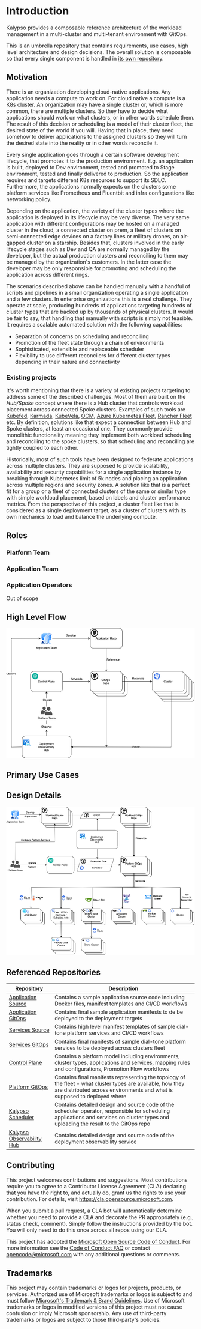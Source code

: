 # Introduction

Kalypso provides a composable reference architecture of the workload management in a multi-cluster and multi-tenant environment with GitOps. 

This is an umbrella repository that contains requirements, use cases, high level architecture and design decisions. The overall solution is composable so that every single component is handled in [its own repository](#referenced-repositories).

## Motivation

There is an organization developing cloud-native applications. Any application needs a compute to work on. For cloud native a compute is a K8s cluster. An organization may have a single cluster or, which is more common, there are multiple clusters. So they have to decide what applications should work on what clusters, or in other words schedule them. The result of this decision or scheduling is a model of their cluster fleet, the desired state of the world if you will. Having that in place, they need somehow to deliver applications to the assigned clusters so they will turn the desired state into the reality or in other words reconcile it. 

Every single application goes through a certain software development lifecycle, that promotes it to the production environment. E.g. an application is built, deployed to Dev environment, tested and promoted to Stage environment, tested and finally delivered to production. So the application requires and targets different K8s resources to support its SDLC. Furthermore, the applications normally expects on the clusters some platform services like Prometheus and Fluentbit and infra configurations like networking policy.

Depending on the application, the variety of the cluster types where the application is deployed in its lifecycle may be very diverse. The very same application with different configurations may be hosted on a managed cluster in the cloud, a connected cluster on prem, a fleet of clusters on semi-connected edge devices on a factory lines or military drones, an air-gapped cluster on a starship. Besides that, clusters involved in the early lifecycle stages such as Dev and QA are normally managed by the developer, but the actual production clusters and reconciling to them may be managed by the organization's customers. In the latter case the developer may be only responsible for promoting and scheduling the application across different rings.  

The scenarios described above can be handled manually with a handful of scripts and pipelines in a small organization operating a single application and a few clusters. In enterprise organizations this is a real challenge. They operate at scale, producing hundreds of applications targeting hundreds of cluster types that are backed up by thousands of physical clusters. It would be fair to say, that handling that manually with scripts is simply not feasible. It requires a scalable automated solution with the following capabilities:

- Separation of concerns on scheduling and reconciling
- Promotion of the fleet state through a chain of environments
- Sophisticated, extensible and replaceable scheduler
- Flexibility to use different reconcilers for different cluster types depending in their nature and connectivity

### Existing projects

It's worth mentioning that there is a variety of existing projects targeting to address some of the described challenges. Most of them are built on the *Hub/Spoke* concept where there is a Hub cluster that controls workload placement across connected Spoke clusters. Examples of such tools are [Kubefed](https://github.com/kubernetes-sigs/kubefed), [Karmada](https://karmada.io/), [KubeVela](https://kubevela.io/), [OCM](https://open-cluster-management.io/), [Azure Kubernetes Fleet](https://learn.microsoft.com/en-us/azure/kubernetes-fleet/overview), [Rancher Fleet](https://fleet.rancher.io) etc. By definition, solutions like that expect a connection between Hub and Spoke clusters, at least an occasional one. They commonly provide monolithic functionality meaning they implement both workload scheduling and reconciling to the spoke clusters, so that scheduling and reconciling are tightly coupled to each other. 

Historically, most of such tools have been designed to federate applications across multiple clusters. They are supposed to provide scalability, availability and security capabilities for a single application instance by breaking through Kubernetes limit of 5k nodes and placing an application across multiple regions and security zones. A solution like that is a perfect fit for a group or a fleet of connected clusters of the same or similar type with simple workload placement, based on labels and cluster performance metrics. From the perspective of this project, a cluster fleet like that is considered as a single deployment target, as a cluster of clusters with its own mechanics to load and balance the underlying compute.

## Roles

### Platform Team

### Application Team

### Application Operators

  Out of scope

## High Level Flow
![kalypso-high-level](./docs/images/kalypso-highlevel.png)

## Primary Use Cases

## Design Details
![kalypso-detailed](./docs/images/kalypso-detailed.png)

## Referenced Repositories

|Repository|Description|
|--------|----------|
|[Application Source]()|Contains a sample application source code including Docker files, manifest templates and CI/CD workflows|
|[Application GitOps]()|Contains final sample application manifests to de be deployed to the deployment targets|
|[Services Source]()|Contains high level manifest templates of sample dial-tone platform services and CI/CD workflows|
|[Services GitOps]()|Contains final manifests of sample dial-tone platform services to be deployed across clusters fleet|
|[Control Plane]()|Contains a platform model including environments, cluster types, applications and services, mapping rules and configurations, Promotion Flow workflows|
|[Platform GitOps]()|Contains final manifests representing the topology of the fleet - what cluster types are available, how they are distributed across environments and what is supposed to deployed where|
|[Kalypso Scheduler]()|Contains detailed design and source code of the scheduler operator, responsible for scheduling applications and services on cluster types and uploading the result to the GitOps repo|   
|[Kalypso Observability Hub]()|Contains detailed design and source code of the deployment observability service|

## Contributing

This project welcomes contributions and suggestions.  Most contributions require you to agree to a
Contributor License Agreement (CLA) declaring that you have the right to, and actually do, grant us
the rights to use your contribution. For details, visit https://cla.opensource.microsoft.com.

When you submit a pull request, a CLA bot will automatically determine whether you need to provide
a CLA and decorate the PR appropriately (e.g., status check, comment). Simply follow the instructions
provided by the bot. You will only need to do this once across all repos using our CLA.

This project has adopted the [Microsoft Open Source Code of Conduct](https://opensource.microsoft.com/codeofconduct/).
For more information see the [Code of Conduct FAQ](https://opensource.microsoft.com/codeofconduct/faq/) or
contact [opencode@microsoft.com](mailto:opencode@microsoft.com) with any additional questions or comments.

## Trademarks

This project may contain trademarks or logos for projects, products, or services. Authorized use of Microsoft 
trademarks or logos is subject to and must follow 
[Microsoft's Trademark & Brand Guidelines](https://www.microsoft.com/en-us/legal/intellectualproperty/trademarks/usage/general).
Use of Microsoft trademarks or logos in modified versions of this project must not cause confusion or imply Microsoft sponsorship.
Any use of third-party trademarks or logos are subject to those third-party's policies.
